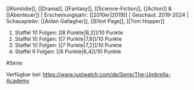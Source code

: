 
[[Komödie]], [[Drama]], [[Fantasy]], [[Science-Fiction]], [[Action]] & [[Abenteuer]] | Erscheinungsjahr: [[2010er|2019]] | Geschaut: 2019-2024 | Schauspieler: [[Aidan Gallagher]], [[Elliot Page]], [[Tom Hopper]]

1. Staffel 10 Folgen:  [[8 Punkte|8,2]]/10 Punkte
2. Staffel 10 Folgen: [[7 Punkte|7,8]]/10 Punkte
3. Staffel 10 Folgen: [[7 Punkte|7,2]]/10 Punkte
4. Staffel 6 Folgen: [[6 Punkte|6,4]]/10 Punkte


#Serie

Verfügbar bei: https://www.justwatch.com/de/Serie/The-Umbrella-Academy